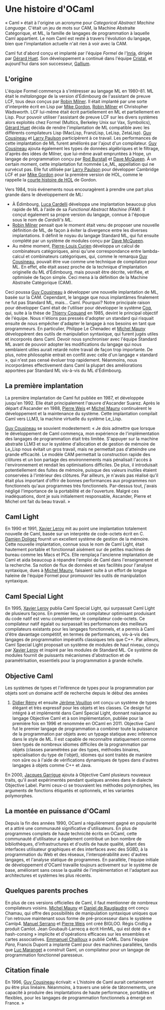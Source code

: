 <!-- ((! set title Une histoire d'OCaml !)) ((! set learn !)) -->

# Une histoire d'OCaml
« Caml » était à l'origine un acronyme pour *Categorical Abstract
Machine Language*. C'était un jeu de mots sur CAM, la Machine Abstraite
Catégorique, et ML, la famille de langages de programmation à laquelle
Caml appartient. Le nom Caml est resté à travers l'évolution du langage,
bien que l'implantation actuelle n'ait rien à voir avec la CAM.

Caml fut d'abord conçu et implanté par l'équipe *Formel* de
l'[Inria](http://www.inria.fr/index.fr.html), dirigée par [Gérard
Huet](http://cristal.inria.fr/~huet/). Son développement a continué dans
l'équipe [Cristal](http://cristal.inria.fr/), et aujourd'hui dans son
successeur, [Gallium](http://gallium.inria.fr/).

## L'origine
L'équipe Formel commença à s'intéresser au langage ML en 1980–81. ML
était le *métalangage* de la version d'Édimbourg de l'assistant de
preuve LCF, tous deux conçus par [Robin
Milner](http://www.cl.cam.ac.uk/~rm135/). Il était implanté par une
sorte d'interprète écrit en Lisp par [Mike
Gordon](http://www.cl.cam.ac.uk/users/mjcg/), [Robin
Milner](http://www.cl.cam.ac.uk/~rm135/) et Christopher Wadsworth. LCF
lui-même était écrit partiellement en ML et partiellement en Lisp. Pour
pouvoir utiliser l'assistant de preuve LCF sur les divers systèmes alors
exploités chez Formel (Multics, Berkeley Unix sur Vax, Symbolics),
[Gérard Huet](http://cristal.inria.fr/~huet/) décida de rendre
l'implantation de ML compatible avec les différents compilateurs Lisp
(MacLisp, FranzLisp, LeLisp, ZetaLisp). [Guy
Cousineau](http://www.pps.jussieu.fr/~cousinea/) et [Larry
Paulson](http://www.cl.cam.ac.uk/users/lcp/) participèrent à ce travail.
Les performances de cette implantation de ML furent améliorés par
l'ajout d'un compilateur. [Guy
Cousineau](http://www.pps.jussieu.fr/~cousinea/) ajouta également les
types de données algébriques et le filtrage, d'après des idées de
Milner, que lui-même avait empruntées à Hope, un langage de
programmation conçu par [Rod Burstall](http://www.dcs.ed.ac.uk/home/rb/)
et [Dave McQueen](http://people.cs.uchicago.edu/~dbm/). À un certain
moment, cette implantation fut nommée Le_ML, appellation qui ne
survécut pas. Elle fut utilisée par [Larry
Paulson](http://www.cl.cam.ac.uk/users/lcp/) pour développer Cambridge
LCF et par [Mike Gordon](http://www.cl.cam.ac.uk/users/mjcg/) pour la
première version de HOL, comme le rappelle la [courte histoire de
HOL](http://www.cl.cam.ac.uk/users/mjcg/papers/HolHistory.html) de
Gordon.

Vers 1984, trois événements nous encouragèrent à prendre une part plus
grande dans le développement de ML:

* À Édimbourg, [Luca Cardelli](http://lucacardelli.name/) développa
 une implantation beaucoup plus rapide de ML à l'aide de sa
 *Functional Abstract Machine (FAM)*. Il conçut également sa propre
 version du langage, connue à l'époque sous le nom de *Cardelli's
 ML*.
* [Robin Milner](http://www.cl.cam.ac.uk/~rm135/) pensait que le
 moment était venu de proposer une nouvelle définition de ML, de
 façon à éviter la divergence entre les diverses implantations. Il
 définit le noyau du langage Standard ML, qui fut ensuite complété
 par un système de modules conçu par [Dave
 McQueen](http://people.cs.uchicago.edu/~dbm/).
* Au même moment, [Pierre-Louis
 Curien](http://www.pps.jussieu.fr/~curien/) développa un calcul de
 combinateurs catégoriques, ainsi qu'une correspondance entre
 lambda-calcul et combinateurs catégoriques, qui, comme le remarqua
 [Guy Cousineau](http://www.pps.jussieu.fr/~cousinea/), pouvait être
 vue comme une technique de compilation pour ML. En effet, elle était
 assez proche de la technique d'implantation originelle du ML
 d'Édimbourg, mais pouvait être décrite, vérifiée, et optimisée de
 façon simple. Ceci mena à la définition de la Machine Abstraite
 Catégorique (CAM).

Ceci poussa [Guy Cousineau](http://www.pps.jussieu.fr/~cousinea/) à
développer une nouvelle implantation de ML, basée sur la CAM. Cependant,
le langage que nous implantâmes finalement ne fut pas Standard ML,
mais... Caml. Pourquoi? Notre principale raison pour développer Caml
était de l'utiliser pour développer le système
[Coq](http://pauillac.inria.fr/coq/index.fr.html), qui, suite à la thèse
de [Thierry Coquand](http://www.cs.chalmers.se/~coquand/) en 1985,
devint le principal objectif de l'équipe. Nous n'étions pas pressés
d'adopter un standard qui risquait ensuite de nous empêcher d'adapter le
langage à nos besoins en tant que programmeurs. En particulier, Philippe
Le Chenadec et [Michel Mauny](http://michel.mauny.net/index.fr.php)
développèrent des outils de manipulation syntaxique, qui furent jugés
utiles et incorporés dans Caml. Devoir nous synchroniser avec l'équipe
Standard ML avant de pouvoir adopter les modifications du langage qui
nous semblaient utiles aurait retardé notre travail de façon trop
importante. De plus, notre philosophie entrait en conflit avec celle
d'un langage « standard », qui n'est pas censé évoluer trop rapidement.
Néanmoins, nous incorporâmes effectivement dans Caml la plupart des
améliorations apportées par Standard ML vis-à-vis du ML d'Édimbourg.

## La première implantation
La première implantation de Caml fut publiée en 1987, et développée
jusqu'en 1992. Elle était principalement l'œuvre d'Ascander Suarez.
Après le départ d'Ascander en 1988, [Pierre
Weis](http://cristal.inria.fr/~weis/) et [Michel
Mauny](http://michel.mauny.net/index.fr.php) continuèrent le
développement et la maintenance du système. Cette implantation compilait
Caml vers LLM3, la machine virtuelle du système Le_Lisp.

[Guy Cousineau](http://www.pps.jussieu.fr/~cousinea/) se souvient
modestement: « Je dois admettre que lorsque le développement de Caml
commença, mon expérience de l'implémentation des langages de
programmation était très limitée. S'appuyer sur la machine abstraite
LLM3 et sur le système d'allocation et de gestion de mémoire de Le_Lisp
nous évitait un gros travail, mais ne permettait pas d'atteindre une
grande efficacité. Le modèle CAM permettait la construction rapide des
clôtures et un bon partage des environnements mais pénalisait l'accès à
l'environnement et rendait les optimisations difficiles. De plus, il
introduisait potentiellement des fuites de mémoire, puisque des valeurs
inutiles étaient conservées à l'intérieur des clôtures. Par ailleurs, je
n'avais pas réalisé qu'il était plus important d'offrir de bonnes
performances aux programmes non fonctionnels qu'aux programmes très
fonctionnels. Par-dessus tout, j'avais négligé l'importance de la
portabilité et de l'ouverture. Malgré ces inadéquations, dont je suis
initialement responsable, Ascander, Pierre et Michel ont fait du beau
travail. »

## Caml Light
En 1990 et 1991, [Xavier Leroy](http://cristal.inria.fr/~xleroy/) mit au
point une implantation totalement nouvelle de Caml, basée sur un
interprète de code-octets écrit en C. [Damien
Doligez](http://cristal.inria.fr/~doligez/) fournit un excellent système
de gestion de la mémoire. Cette nouvelle implantation, connue sous le
nom de Caml Light, était hautement portable et fonctionnait aisément sur
de petites machines de bureau comme les Macs et PCs. Elle remplaça
l'ancienne implantation de Caml et aida beaucoup à répandre l'emploi de
Caml dans l'enseignement et la recherche. Sa notion de flux de données
et ses facilités pour l'analyse syntaxique, dues à [Michel
Mauny](http://michel.mauny.net/index.fr.php), faisaient suite à un
effort de longue haleine de l'équipe Formel pour promouvoir les outils
de manipulation syntaxique.

## Caml Special Light
En 1995, [Xavier Leroy](http://cristal.inria.fr/~xleroy/) publia Caml
Special Light, qui surpassait Caml Light de plusieurs façons. En premier
lieu, un compilateur optimisant produisant du code natif est venu
complémenter le compilateur code-octets. Ce compilateur natif égalait ou
surpassait les performances des meilleurs compilateurs existants pour
les langages fonctionnels, et a permis à Caml d'être davantage
compétitif, en termes de performances, vis-à-vis des langages de
programmation impératifs classiques tels que C++. Par ailleurs, Caml
Special Light proposait un système de modules de haut niveau, conçu par
[Xavier Leroy](http://cristal.inria.fr/~xleroy/) et inspiré par les
modules de Standard ML. Ce système de modules fournit de puissants
mécanismes d'abstraction et de paramétrisation, essentiels pour la
programmation à grande échelle.

## Objective Caml
Les systèmes de types et l'inférence de types pour la programmation par
objets sont un domaine actif de recherche depuis le début des années


1. [Didier Rémy](http://cristal.inria.fr/~remy/) et ensuite [Jérôme
Vouillon](http://www.pps.jussieu.fr/~vouillon/) ont conçu un système de
types élégant et très expressif pour les objets et les classes. Ce
design fut intégré à et implémenté dans Caml Special Light, donnant
naissance au langage Objective Caml et à son implémentation, publiée
pour la première fois en 1996 et renommée en OCaml en 2011. Objective
Caml fut le premier langage de programmation a combiner toute la
puissance de la programmation par objets avec un typage statique avec
inférence dans le style de ML. Il est capable de reconnaître
statiquement comme bien typés de nombreux idiomes difficiles de la
programmation par objets (classes paramétrées par des types, méthodes
binaires, spécialisation du type de l'objet), idiomes qui sont traités
de manière non sûre ou à l'aide de vérifications dynamiques de types
dans d'autres langages à objets comme C++ et Java.

En 2000, [Jacques
Garrigue](http://www.math.nagoya-u.ac.jp/~garrigue/home-f.html) ajouta à
Objective Caml plusieurs nouveaux traits, qu'il avait expérimentés
pendant quelques années dans le dialecte Objective Label. Parmi ceux-ci
se trouvaient les méthodes polymorphes, les arguments de fonctions
étiquetés et optionnels, et les variantes polymorphes.

## La montée en puissance d'OCaml
Depuis la fin des années 1990, OCaml a régulièrement gagné en popularité
et a attiré une communauté significative d'utilisateurs. En plus de
programmes complets de haute technicité écrits en OCaml, cette
communauté d'utilisateur a également contribué un bon nombre de
bibliothèques, d'infrastructures et d'outils de haute qualité, allant
des interfaces utilisateur graphiques et des interfaces avec des SGBD, à
la programmation du Web et des réseaux, l'interopérabilité avec d'autres
langages, et l'analyse statique de programmes. En parallèle, l'équipe
initiale de développement d'OCaml travaille toujours activement sur le
système de base, améliorant sans cesse la qualité de l'implémentation et
l'adaptant aux architectures et systèmes les plus récents.

## Quelques parents proches
En plus de ces versions officielles de Caml, il faut mentionner de
nombreux compilateurs voisins. [Michel
Mauny](http://michel.mauny.net/index.fr.php) et [Daniel de
Rauglaudre](http://cristal.inria.fr/~ddr/) ont conçu Chamau, qui offre
des possibilités de manipulation syntaxique uniques que l'on retrouve
maintenant sous forme de pré-processeur dans le système Camlp4. [Manuel
Serrano](http://www-sop.inria.fr/members/Manuel.Serrano/) et [Pierre
Weis](http://cristal.inria.fr/~weis/) ont créé BIGLOO. Régis Cridlig a
produit Camlot. Jean Goubault-Larrecq a écrit HimML, qui est doté de «
hash-consing » implicite et d'opérations efficaces sur les ensembles et
cartes associatives. [Emmanuel
Chailloux](http://www.pps.jussieu.fr/~emmanuel/) a publié CeML. Dans
l'équipe *Para*, Francis Dupont a implanté Caml pour des machines
parallèles, tandis que [Luc
Maranget](http://cristal.inria.fr/~maranget/) a construit Gaml, un
compilateur pour un langage de programmation fonctionnel paresseux.

## Citation finale
En 1996, [Guy Cousineau](http://www.pps.jussieu.fr/~cousinea/) écrivait:
« L'histoire de Caml aurait certainement pu être plus linéaire.
Néanmoins, à travers une série de tâtonnements, une capacité à produire
des implantations de haute performance, portables et flexibles, pour les
langages de programmation fonctionnels a émergé en France. »


